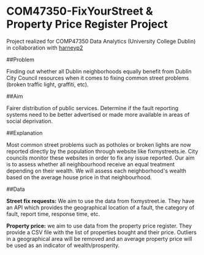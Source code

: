 # COM47350-FixYourStreet & Property Price Register Project
Project realized for COMP47350 Data Analytics (University College Dublin) in collaboration with [harneyp2](https://github.com/harneyp2)

##Problem

Finding out whether all Dublin neighborhoods equally benefit from Dublin City Council resources when it comes to fixing common street problems (broken traffic light, graffiti, etc).

##Aim

Fairer distribution of public services. Determine if the fault reporting systems need to be better advertised or made more available in areas of social deprivation.

##Explanation

Most common street problems such as potholes or broken lights are now reported directly by the population through website like fixmystreets.ie. City councils monitor these websites in order to fix any issue reported. Our aim is to assess whether all neighbourhood receive an equal treatment depending on their wealth. We will assess each neighborhood's wealth based on the average house price in that neighbourhood.

##Data

**Street fix requests:** We aim to use the data from fixmystreet.ie. They have an API which provides the geographical location of a fault, the category of fault, report time, response time, etc.

**Property price:** we aim to use data from the property price register. They provide a CSV file with the list of properties bought and their price. Outliers in a geographical area will be removed and an average property price will be used as an indicator of wealth/prosperity.
